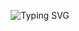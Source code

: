 <div align="center">

![Typing SVG](https://readme-typing-svg.demolab.com?font=Fira+Code&color=FFFFFF&duration=3000&pause=1000&center=true&vCenter=true&width=500&lines=Servus.;Vergelt's+Gott.;Schönen+Dog!)

</div>
